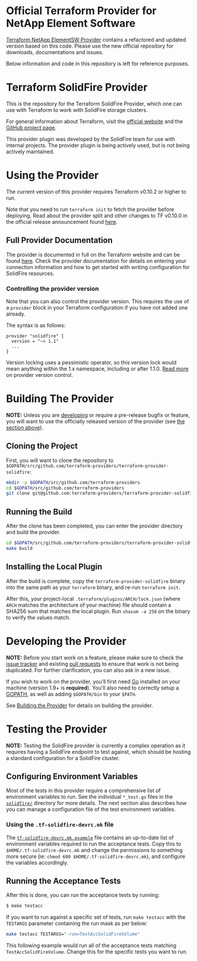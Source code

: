 # Official Terraform Provider for NetApp Element Software

[Terraform NetApp ElementSW Provider](https://github.com/NetApp/terraform-provider-netapp-elementsw/) contains a refactored and updated version based on this code. Please use the new official repository for downloads, documentations and issues.

Below information and code in this repository is left for reference purposes.

# Terraform SolidFire Provider

This is the repository for the Terraform SolidFire Provider, which one can use
with Terraform to work with SolidFire storage clusters.

For general information about Terraform, visit the [official
website][tf-website] and the [GitHub project page][tf-github].

[tf-website]: https://terraform.io/
[tf-github]: https://github.com/hashicorp/terraform

This provider plugin was developed by the SolidFire team for use with internal
projects. The provider plugin is being actively used, but is not being actively
maintained.

# Using the Provider

The current version of this provider requires Terraform v0.10.2 or higher to
run.

Note that you need to run `terraform init` to fetch the provider before
deploying. Read about the provider split and other changes to TF v0.10.0 in the
official release announcement found [here][tf-0.10-announce].

[tf-0.10-announce]: https://www.hashicorp.com/blog/hashicorp-terraform-0-10/

## Full Provider Documentation

The provider is documented in full on the Terraform website and can be found
[here][tf-solidfire-docs]. Check the provider documentation for details on
entering your connection information and how to get started with writing
configuration for SolidFire resources.

[tf-solidfire-docs]: https://www.terraform.io/docs/providers/solidfire/index.html

### Controlling the provider version

Note that you can also control the provider version. This requires the use of a
`provider` block in your Terraform configuration if you have not added one
already.

The syntax is as follows:

```hcl
provider "solidfire" {
  version = "~> 1.1"
  ...
}
```

Version locking uses a pessimistic operator, so this version lock would mean
anything within the 1.x namespace, including or after 1.1.0. [Read
more][provider-vc] on provider version control.

[provider-vc]: https://www.terraform.io/docs/configuration/providers.html#provider-versions

# Building The Provider

**NOTE:** Unless you are [developing](#developing-the-provider) or require a
pre-release bugfix or feature, you will want to use the officially released
version of the provider (see [the section above](#using-the-provider)).

## Cloning the Project

First, you will want to clone the repository to
`$GOPATH/src/github.com/terraform-providers/terraform-provider-solidfire`:

```sh
mkdir -p $GOPATH/src/github.com/terraform-providers
cd $GOPATH/src/github.com/terraform-providers
git clone git@github.com:terraform-providers/terraform-provider-solidfire
```

## Running the Build

After the clone has been completed, you can enter the provider directory and
build the provider.

```sh
cd $GOPATH/src/github.com/terraform-providers/terraform-provider-solidfire
make build
```

## Installing the Local Plugin

After the build is complete, copy the `terraform-provider-solidfire` binary into
the same path as your `terraform` binary, and re-run `terraform init`.

After this, your project-local `.terraform/plugins/ARCH/lock.json` (where `ARCH`
matches the architecture of your machine) file should contain a SHA256 sum that
matches the local plugin. Run `shasum -a 256` on the binary to verify the values
match.

# Developing the Provider

**NOTE:** Before you start work on a feature, please make sure to check the
[issue tracker][gh-issues] and existing [pull requests][gh-prs] to ensure that
work is not being duplicated. For further clarification, you can also ask in a
new issue.

[gh-issues]: https://github.com/terraform-providers/terraform-provider-solidfire/issues
[gh-prs]: https://github.com/terraform-providers/terraform-provider-solidfire/pulls

If you wish to work on the provider, you'll first need [Go][go-website]
installed on your machine (version 1.9+ is **required**). You'll also need to
correctly setup a [GOPATH][gopath], as well as adding `$GOPATH/bin` to your
`$PATH`.

[go-website]: https://golang.org/
[gopath]: http://golang.org/doc/code.html#GOPATH

See [Building the Provider](#building-the-provider) for details on building the provider.

# Testing the Provider

**NOTE:** Testing the SolidFire provider is currently a complex operation as it
requires having a SolidFire endpoint to test against, which should be hosting a
standard configuration for a SolidFire cluster.

## Configuring Environment Variables

Most of the tests in this provider require a comprehensive list of environment
variables to run. See the individual `*_test.go` files in the
[`solidfire/`](solidfire/) directory for more details. The next section also
describes how you can manage a configuration file of the test environment
variables.

### Using the `.tf-solidfire-devrc.mk` file

The [`tf-solidfire-devrc.mk.example`](tf-solidfire-devrc.mk.example) file contains
an up-to-date list of environment variables required to run the acceptance
tests. Copy this to `$HOME/.tf-solidfire-devrc.mk` and change the permissions to
something more secure (ie: `chmod 600 $HOME/.tf-solidfire-devrc.mk`), and
configure the variables accordingly.

## Running the Acceptance Tests

After this is done, you can run the acceptance tests by running:

```sh
$ make testacc
```

If you want to run against a specific set of tests, run `make testacc` with the
`TESTARGS` parameter containing the run mask as per below:

```sh
make testacc TESTARGS="-run=TestAccSolidFireVolume"
```

This following example would run all of the acceptance tests matching
`TestAccSolidFireVolume`. Change this for the specific tests you want to
run.
